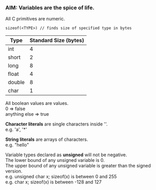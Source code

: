 ### AIM: Variables are the spice of life.

All C primitives are numeric.

	sizeof(<TYPE>) // finds size of specified type in bytes

Type | Standard Size (bytes)
--- | ---
int | 4
short | 2
long | 8
float | 4
double | 8
char | 1 

All boolean values are values.  
0 => false  
anything else => true

**Character literals** are single characters inside ''.  
e.g. 'a', '*'

**String literals** are arrays of characters.  
e.g. "hello"

Variable types declared as **unsigned** will not be negative.  
The lower bound of any unsigned variable is 0.  
The upper bound of any unsigned variable is greater than the signed version.  
e.g. unsigned char x;	sizeof(x) is between 0 and 255  
e.g. char x;		sizeof(x) is between -128 and 127


